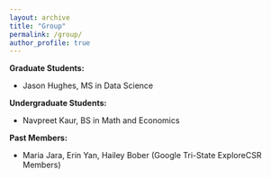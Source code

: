 ```yaml
---
layout: archive
title: "Group"
permalink: /group/
author_profile: true
---
```


**Graduate Students:**
- Jason Hughes, MS in Data Science

**Undergraduate Students:**
- Navpreet Kaur, BS in Math and Economics

**Past Members:**
- Maria Jara, Erin Yan, Hailey Bober (Google Tri-State ExploreCSR Members)



